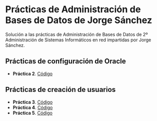 # Prácticas de Administración de Bases de Datos de Jorge Sánchez

Solución a las prácticas de Administración de Bases de Datos de 2º Administración de Sistemas Informáticos en red impartidas por Jorge Sánchez.

## Prácticas de configuración de Oracle
 * **Práctica 2**. [Código](solucion-practica02.sql)

## Prácticas de creación de usuarios
 * **Práctica 3**. [Código](solucion-practica03.sql)
 * **Práctica 4**. [Código](solucion-practica04.sql)
 * **Práctica 5**. [Código](solucion-practica05.sql)
 
